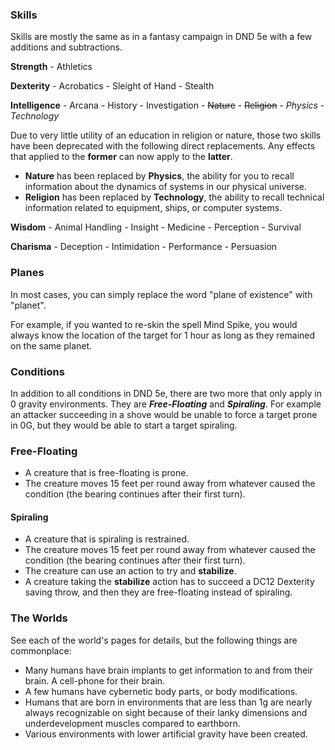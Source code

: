
### Skills

Skills are mostly the same as in a fantasy campaign in DND 5e with a few additions and subtractions.

**Strength** - Athletics

**Dexterity** - Acrobatics - Sleight of Hand - Stealth

**Intelligence** - Arcana - History - Investigation - ~~Nature~~ - ~~Religion~~ - *Physics* - *Technology*

Due to very little utility of an education in religion or nature, those two skills have been deprecated with the following direct replacements.  Any effects that applied to the **former** can now apply to the **latter**.
* **Nature** has been replaced by **Physics**, the ability for you to recall information about the dynamics of systems in our physical universe.
* **Religion** has been replaced by **Technology**, the ability to recall technical information related to equipment, ships, or computer systems.

**Wisdom** - Animal Handling - Insight - Medicine - Perception - Survival

**Charisma** - Deception - Intimidation - Performance - Persuasion

### Planes
In most cases, you can simply replace the word "plane of existence" with "planet".

For example, if you wanted to re-skin the spell Mind Spike, you would always know the location of the target for 1 hour as long as they remained on the same planet.

### Conditions
In addition to all conditions in DND 5e, there are two more that only apply in 0 gravity environments.  They are ***Free-Floating*** and ***Spiraling***.  For example an attacker succeeding in a shove would be unable to force a target prone in 0G, but they would be able to start a target spiraling.

### Free-Floating
* A creature that is free-floating is prone.
* The creature moves 15 feet per round away from whatever caused the condition (the bearing continues after their first turn).

#### Spiraling
* A creature that is spiraling is restrained.
* The creature moves 15 feet per round away from whatever caused the condition (the bearing continues after their first turn).
* The creature can use an action to try and **stabilize**.
* A creature taking the **stabilize** action has to succeed a DC12 Dexterity saving throw, and then they are free-floating instead of spiraling.

### The Worlds
See each of the world's pages for details, but the following things are commonplace:
* Many humans have brain implants to get information to and from their brain.  A cell-phone for their brain.
* A few humans have cybernetic body parts, or body modifications.
* Humans that are born in environments that are less than 1g are nearly always recognizable on sight because of their lanky dimensions and underdevelopment muscles compared to earthborn.
* Various environments with lower artificial gravity have been created.